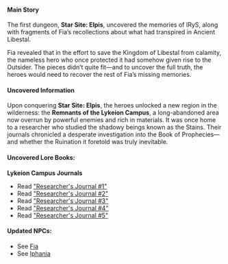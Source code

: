 #### Main Story

The first dungeon, **Star Site: Elpis**, uncovered the memories of IRyS, along with fragments of Fia’s recollections about what had transpired in Ancient Libestal.

Fia revealed that in the effort to save the Kingdom of Libestal from calamity, the nameless hero who once protected it had somehow given rise to the Outsider. The pieces didn’t quite fit—and to uncover the full truth, the heroes would need to recover the rest of Fia’s missing memories.

#### Uncovered Information

Upon conquering **Star Site: Elpis**, the heroes unlocked a new region in the wilderness: the **Remnants of the Lykeion Campus**, a long-abandoned area now overrun by powerful enemies and rich in materials. It was once home to a researcher who studied the shadowy beings known as the Stains. Their journals chronicled a desperate investigation into the Book of Prophecies—and whether the Ruination it foretold was truly inevitable.

#### Uncovered Lore Books:

**Lykeion Campus Journals**

- Read ["Researcher's Journal #1"](#text:researcher-journal-1)
- Read ["Researcher's Journal #2"](#text:researcher-journal-2)
- Read ["Researcher's Journal #3"](#text:researcher-journal-3)
- Read ["Researcher's Journal #4"](#text:researcher-journal-4)
- Read ["Researcher's Journal #5"](#text:researcher-journal-5)

#### Updated NPCs:

- See [Fia](#node:fia)
- See [Iphania](#node:iphania)

